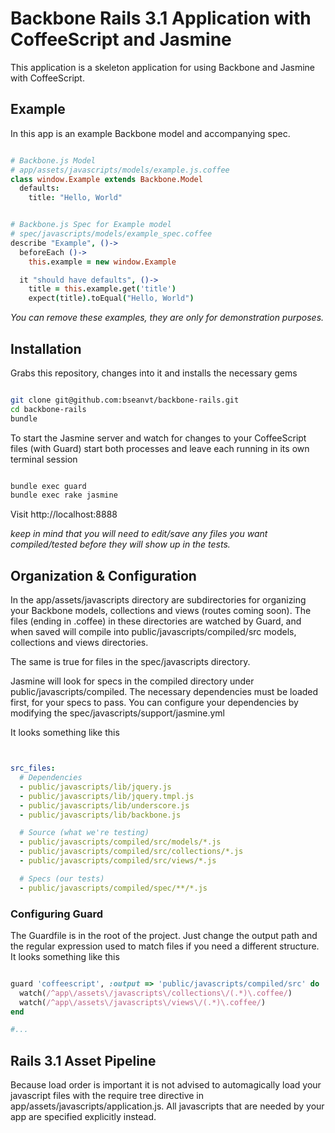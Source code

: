 # Backbone Rails 3.1 Application with CoffeeScript and Jasmine

This application is a skeleton application for using Backbone and Jasmine
with CoffeeScript.

## Example

In this app is an example Backbone model and accompanying spec.

```coffeescript

# Backbone.js Model
# app/assets/javascripts/models/example.js.coffee
class window.Example extends Backbone.Model
  defaults:
    title: "Hello, World"

```

```coffeescript

# Backbone.js Spec for Example model
# spec/javascripts/models/example_spec.coffee
describe "Example", ()->
  beforeEach ()->
    this.example = new window.Example

  it "should have defaults", ()->
    title = this.example.get('title')
    expect(title).toEqual("Hello, World")

```

_You can remove these examples, they are only for demonstration purposes._

## Installation

Grabs this repository, changes into it and installs the necessary gems

```bash

git clone git@github.com:bseanvt/backbone-rails.git
cd backbone-rails
bundle

````

To start the Jasmine server and watch for changes to your CoffeeScript files (with Guard)
start both processes and leave each running in its own terminal session

```bash

bundle exec guard
bundle exec rake jasmine

````

Visit http://localhost:8888

_keep in mind that you will need to edit/save any files you want
compiled/tested before they will show up in the tests._

## Organization & Configuration

In the app/assets/javascripts directory are subdirectories for organizing your Backbone models, collections and views
(routes coming soon). The files (ending in .coffee) in these directories are watched by Guard, and when saved will compile into public/javascripts/compiled/src
models, collections and views directories.

The same is true for files in the spec/javascripts directory.

Jasmine will look for specs in the compiled directory under public/javascripts/compiled.
The necessary dependencies must be loaded first, for your specs to pass. You can configure
your dependencies by modifying the spec/javascripts/support/jasmine.yml

It looks something like this

```yml


src_files:
  # Dependencies
  - public/javascripts/lib/jquery.js
  - public/javascripts/lib/jquery.tmpl.js
  - public/javascripts/lib/underscore.js
  - public/javascripts/lib/backbone.js

  # Source (what we're testing)
  - public/javascripts/compiled/src/models/*.js
  - public/javascripts/compiled/src/collections/*.js
  - public/javascripts/compiled/src/views/*.js

  # Specs (our tests)
  - public/javascripts/compiled/spec/**/*.js


```


### Configuring Guard

The Guardfile is in the root of the project. Just change the output path and the regular expression used to match files
if you need a different structure. It looks something like this

```ruby

guard 'coffeescript', :output => 'public/javascripts/compiled/src' do
  watch(/^app\/assets\/javascripts\/collections\/(.*)\.coffee/)
  watch(/^app\/assets\/javascripts\/views\/(.*)\.coffee/)
end

#...

```

## Rails 3.1 Asset Pipeline

Because load order is important it is not advised to automagically load your javascript files with the require tree directive
in app/assets/javascripts/application.js. All javascripts that are needed by your app are specified explicitly instead.
